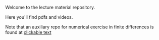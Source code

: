 Welcome to the lecture material repository. 

Here you'll find pdfs and videos. 

Note that an auxiliary repo for numerical exercise in finite differences is found at [clickable text](https://github.com/stefanazzz/FD2D_simple)
